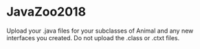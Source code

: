 # JavaZoo2018
Upload your .java files for your subclasses of Animal and any new interfaces you created. Do not upload the .class or .ctxt files.
